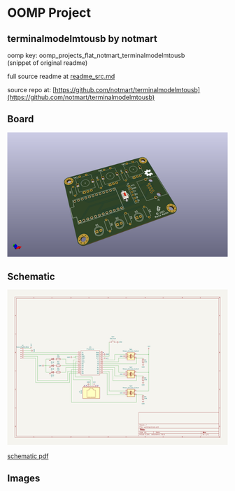 # OOMP Project  
## terminalmodelmtousb  by notmart  
  
oomp key: oomp_projects_flat_notmart_terminalmodelmtousb  
(snippet of original readme)  
  
  
  full source readme at [readme_src.md](readme_src.md)  
  
source repo at: [https://github.com/notmart/terminalmodelmtousb](https://github.com/notmart/terminalmodelmtousb)  
## Board  
  
[![working_3d.png](working_3d_600.png)](working_3d.png)  
## Schematic  
  
[![working_schematic.png](working_schematic_600.png)](working_schematic.png)  
  
[schematic pdf](working_schematic.pdf)  
## Images  
